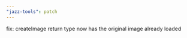 ```yaml
---
"jazz-tools": patch
---
```


fix: createImage return type now has the original image already loaded
